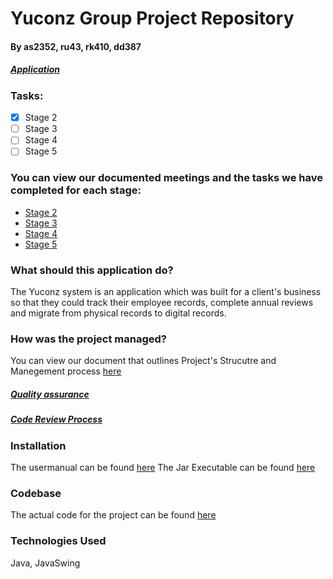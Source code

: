 # Yuconz Group Project Repository
#### By as2352, ru43, rk410, dd387
##### [Application](https://github.com/Aivaras7/Java_projects/tree/main/Yuconz/source/28f-final)
### Tasks:

- [x] Stage 2
- [ ] Stage 3
- [ ] Stage 4
- [ ] Stage 5

### You can view our documented meetings and the tasks we have completed for each stage:
- [Stage 2](https://github.com/Aivaras7/Java_projects/tree/main/Yuconz/Project_documentation/Stage%202)
- [Stage 3](https://github.com/Aivaras7/Java_projects/tree/main/Yuconz/Project_documentation/Stage%203)
- [Stage 4](https://github.com/Aivaras7/Java_projects/tree/main/Yuconz/Project_documentation/Stage%204)
- [Stage 5](https://github.com/Aivaras7/Java_projects/tree/main/Yuconz/Project_documentation/Stage%205)

### What should this application do?
The Yuconz system is an application which was built for a client's business so that they could track their employee records, complete annual reviews and migrate from physical records to digital records.

### How was the project managed?
You can view our document that outlines Project's Strucutre and Manegement process [here](https://github.com/Aivaras7/Java_projects/blob/main/Yuconz/Project_documentation/Stage%205/Documents/proj-management-outline.pdf)

##### [Quality assurance](https://github.com/Aivaras7/Java_projects/blob/main/Yuconz/Project_documentation/Stage%205/Documents/quality-assurance-outline.pdf)
##### [Code Review Process](https://github.com/Aivaras7/Java_projects/blob/main/Yuconz/Project_documentation/Stage%205/Documents/review-outline.pdf)


### Installation
The usermanual can be found [here](https://github.com/Aivaras7/Java_projects/blob/main/Yuconz/UM.pdf)
The Jar Executable can be found [here](https://github.com/Aivaras7/Java_projects/tree/main/Yuconz)

### Codebase
The actual code for the project can be found [here](https://github.com/Aivaras7/Java_projects/tree/main/Yuconz)

### Technologies Used
Java, JavaSwing
